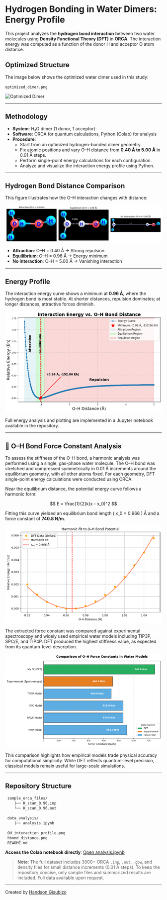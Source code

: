 
#  Hydrogen Bonding in Water Dimers: Energy Profile

This project analyzes the **hydrogen bond interaction** between two water molecules using **Density Functional Theory (DFT)** in **ORCA**. The interaction energy was computed as a function of the donor H and acceptor O atom distance.

## Optimized Structure

The image below shows the optimized water dimer used in this study:

 `optimized_dimer.png`

![Optimized Dimer](optimized_dimer.png)

---

##  Methodology

- **System**: H₂O dimer (1 donor, 1 acceptor)
- **Software**: ORCA for quantum calculations, Python (Colab) for analysis
- **Procedure**:
  - Start from an optimized hydrogen-bonded dimer geometry.
  - Fix atomic positions and vary O–H distance from **0.40 Å to 5.00 Å** in 0.01 Å steps.
  - Perform single-point energy calculations for each configuration.
  - Analyze and visualize the interaction energy profile using Python.

---

##  Hydrogen Bond Distance Comparison

This figure illustrates how the O–H interaction changes with distance:

![Hydrogen Bond Distances](./hbond_distance.png)

- **Attraction**: O–H = 0.40 Å → Strong repulsion
- **Equilibrium**: O–H = 0.96 Å → Energy minimum
- **No Interaction**: O–H = 5.00 Å → Vanishing interaction

---

##  Energy Profile

The interaction energy curve shows a minimum at **0.96 Å**, where the hydrogen bond is most stable. At shorter distances, repulsion dominates; at longer distances, attractive forces diminish.

![O–H Interaction Profile](./OH_interaction_profile.png)

Full energy analysis and plotting are implemented in a Jupyter notebook available in the repository.

---

## 🔩 O–H Bond Force Constant Analysis

To assess the stiffness of the O–H bond, a harmonic analysis was performed using a single, gas-phase water molecule. The O–H bond was stretched and compressed symmetrically in 0.01 Å increments around the equilibrium geometry, with all other atoms fixed. For each geometry, DFT single-point energy calculations were conducted using ORCA.

Near the equilibrium distance, the potential energy curve follows a harmonic form:

$$
E = \frac{1}{2}k(x - x_0)^2
$$

Fitting this curve yielded an equilibrium bond length \( x_0 = 0.966 \) Å and a force constant of **740.8 N/m**.

![Harmonic Fit to O–H Bond Potential](./OH_harmonic_fit_curve.png)

The extracted force constant was compared against experimental spectroscopy and widely used empirical water models including TIP3P, SPC/E, and TIP4P. DFT produced the highest stiffness value, as expected from its quantum-level description.

![Comparison of O–H Force Constants in Water Models](./OH_force_constants_barplot.png)

This comparison highlights how empirical models trade physical accuracy for computational simplicity. While DFT reflects quantum-level precision, classical models remain useful for large-scale simulations.

---




##  Repository Structure

```
 sample_orca_files/         
    ├── H_scan_0.96.inp      
    └── H_scan_0.96.out      

 data_analysis/             
    ├── analysis.ipynb        

 OH_interaction_profile.png 
 hbond_distance.png 
 README.md                  
```

 **Access the Colab notebook directly**: [Open analysis.ipynb](./OH_interaction_profile_data_analysis.ipynb)

>  **Note**: The full dataset includes 3000+ ORCA `.inp`, `.out`, `.gbw`, and density files for small distance increments (0.01 Å steps). To keep the repository concise, only sample files and summarized results are included. Full data available upon request.

---

Created by [Handson Gisubizo](https://github.com/handsongisubizo)  
